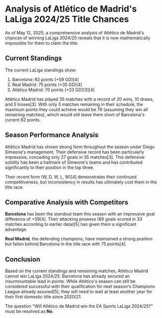 # Analysis of Atlético de Madrid's LaLiga 2024/25 Title Chances

As of May 12, 2025, a comprehensive analysis of Atlético de Madrid's chances of winning LaLiga 2024/25 reveals that it is now mathematically impossible for them to claim the title.

## Current Standings

The current LaLiga standings show:

1. Barcelona: 82 points (+59 GD)[4]
2. Real Madrid: 75 points (+35 GD)[4]
3. Atlético Madrid: 70 points (+33 GD)[3][4]

Atlético Madrid has played 35 matches with a record of 20 wins, 10 draws, and 5 losses[3]. With only 3 matches remaining in their schedule, the maximum points they could achieve would be 79 (assuming they win all remaining matches), which would still leave them short of Barcelona's current 82 points.

## Season Performance Analysis

Atlético Madrid has shown strong form throughout the season under Diego Simeone's management. Their defensive record has been particularly impressive, conceding only 27 goals in 35 matches[3]. This defensive solidity has been a hallmark of Simeone's teams and has contributed significantly to their position in the top three.

Their recent form (W, D, W, L, W)[4] demonstrates their continued competitiveness, but inconsistency in results has ultimately cost them in the title race.

## Comparative Analysis with Competitors

**Barcelona** has been the standout team this season with an impressive goal difference of +59[4]. Their attacking prowess (89 goals scored in 33 matches according to earlier data)[5] has given them a significant advantage.

**Real Madrid**, the defending champions, have maintained a strong position but fallen behind Barcelona in the title race with 75 points[4].

## Conclusion

Based on the current standings and remaining matches, Atlético Madrid cannot win LaLiga 2024/25. Barcelona has already secured an insurmountable lead in points. While Atlético's season can still be considered successful with their qualification for next season's Champions League already assured[5], they will need to wait at least another year for their first domestic title since 2020/21.

The question "Will Atlético de Madrid win the EA Sports LaLiga 2024/25?" must be resolved as **No**.